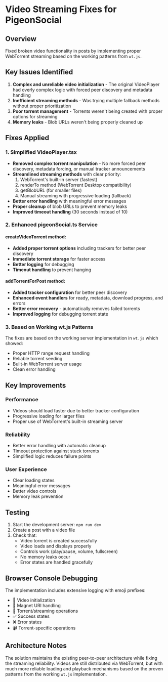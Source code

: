 # Video Streaming Fixes for PigeonSocial

## Overview
Fixed broken video functionality in posts by implementing proper WebTorrent streaming based on the working patterns from `wt.js`.

## Key Issues Identified
1. **Complex and unreliable video initialization** - The original VideoPlayer had overly complex logic with forced peer discovery and metadata handling
2. **Inefficient streaming methods** - Was trying multiple fallback methods without proper prioritization
3. **Poor torrent management** - Torrents weren't being created with proper options for streaming
4. **Memory leaks** - Blob URLs weren't being properly cleaned up

## Fixes Applied

### 1. Simplified VideoPlayer.tsx
- **Removed complex torrent manipulation** - No more forced peer discovery, metadata forcing, or manual tracker announcements
- **Streamlined streaming methods** with clear priority:
  1. WebTorrent's built-in server (fastest)
  2. renderTo method (WebTorrent Desktop compatibility)
  3. getBlobURL (for smaller files)
  4. Manual streaming with progressive loading (fallback)
- **Better error handling** with meaningful error messages
- **Proper cleanup** of blob URLs to prevent memory leaks
- **Improved timeout handling** (30 seconds instead of 10)

### 2. Enhanced pigeonSocial.ts Service

#### createVideoTorrent method:
- **Added proper torrent options** including trackers for better peer discovery
- **Immediate torrent storage** for faster access
- **Better logging** for debugging
- **Timeout handling** to prevent hanging

#### addTorrentForPost method:
- **Added tracker configuration** for better peer discovery
- **Enhanced event handlers** for ready, metadata, download progress, and errors
- **Better error recovery** - automatically removes failed torrents
- **Improved logging** for debugging torrent state

### 3. Based on Working wt.js Patterns
The fixes are based on the working server implementation in `wt.js` which showed:
- Proper HTTP range request handling
- Reliable torrent seeding
- Built-in WebTorrent server usage
- Clean error handling

## Key Improvements

### Performance
- Videos should load faster due to better tracker configuration
- Progressive loading for larger files
- Proper use of WebTorrent's built-in streaming server

### Reliability
- Better error handling with automatic cleanup
- Timeout protection against stuck torrents
- Simplified logic reduces failure points

### User Experience
- Clear loading states
- Meaningful error messages
- Better video controls
- Memory leak prevention

## Testing
1. Start the development server: `npm run dev`
2. Create a post with a video file
3. Check that:
   - Video torrent is created successfully
   - Video loads and displays properly
   - Controls work (play/pause, volume, fullscreen)
   - No memory leaks occur
   - Error states are handled gracefully

## Browser Console Debugging
The implementation includes extensive logging with emoji prefixes:
- 🎥 Video initialization
- 🔗 Magnet URI handling
- 🌊 Torrent/streaming operations
- ✅ Success states
- ❌ Error states
- 📹 Torrent-specific operations

## Architecture Notes
The solution maintains the existing peer-to-peer architecture while fixing the streaming reliability. Videos are still distributed via WebTorrent, but with much more reliable loading and playback mechanisms based on the proven patterns from the working `wt.js` implementation.
